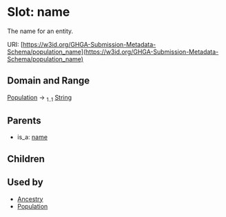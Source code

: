 
# Slot: name


The name for an entity.

URI: [https://w3id.org/GHGA-Submission-Metadata-Schema/population_name](https://w3id.org/GHGA-Submission-Metadata-Schema/population_name)


## Domain and Range

[Population](Population.md) &#8594;  <sub>1..1</sub> [String](types/String.md)

## Parents

 *  is_a: [name](name.md)

## Children


## Used by

 * [Ancestry](Ancestry.md)
 * [Population](Population.md)
